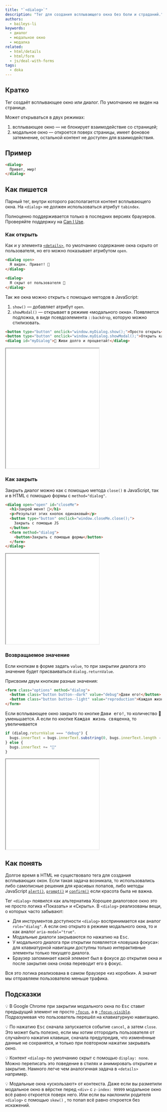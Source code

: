 ```yaml
---
title: "`<dialog>`"
description: "Тег для создания всплывающего окна без боли и страданий."
authors:
  - baileys-li
keywords:
  - диалог
  - модальное окно
  - модалка
related:
  - html/details
  - html/form
  - js/deal-with-forms
tags:
  - doka
---
```


## Кратко

Тег создаёт всплывающее окно или диалог. По умолчанию не виден на странице.

Может открываться в двух режимах:

1. всплывающее окно — не блокирует взаимодействие со страницей;
1. модальное окно — откроется поверх страницы, имеет фоновое затемнение, остальной контент не доступен для взаимодействия.

## Пример

```html
<dialog>
  Привет, мир!
</dialog>
```

## Как пишется

Парный тег, внутри которого располагается контент всплывающего окна. На `<dialog>` не должен использоваться атрибут `tabindex`.

Полноценно поддерживается только в последних версиях браузеров. Проверяйте поддержку на [Can I Use](https://caniuse.com/dialog).

### Как открыть

Как и у элемента [`<details>`](/html/details/), по умолчанию содержание окна скрыто от пользователя, но его можно показывает атрибутом `open`.

```html
<dialog open>
  Я виден. Привет! 👋
</dialog>

<dialog>
  Я скрыт от пользователя 🥷
</dialog>
```

Так же окна можно открыть с помощью методов в JavaScript:

1. `show()` — добавляет атрибут `open`.
1. `showModal()` — открывает в режиме «модального окна». Появляется подложка, в виде псевдоэлемента `::backdrop`, которую можно стилизовать.

```html
<button type="button" onclick="window.myDialog.show();">Просто открыть</button>
<button type="button" onclick="window.myDialog.showModal();">Открыть как модалку</button>
<dialog id="myDialog">🖖 Живи долго и процветай!</dialog>
```

<iframe title="Пример <dialog> в модальном и обычном режиме" src="demos/basic/" height="385"></iframe>

### Как закрыть

Закрыть диалог можно как с помощью метода `close()` в JavaScript, так и в HTML с помощью формы с `method="dialog"`.

```html
<dialog open="open" id="closeMe">
  <h1>Закрой меня! 🙏</h1>
  <p>Результат этих кнопок одинаковый</p>
  <button type="button" onclick="window.closeMe.close();">
    Закрыть с помощью JS
  </button>
  <form method="dialog">
    <button>Закрыть с помощью формы</button>
  </form>
</dialog>
```

<iframe title="Варианты закрытия" src="demos/close-variants/" height="290"></iframe>

### Возвращаемое значение

Если кнопкам в форме задать `value`, то при закрытии диалога это значение будет присваиваться `dialog.returnValue`.

Присвоим двум кнопкам разные значения:

```html
<form class="options" method="dialog">
  <button class="button button--dark" value="debug">Дави его!</button>
  <button class="button button--light" value="reproduction">Каждая жизнь священна</button>
</form>
```

Если всплывающее окно закрыто по кнопке <kbd>Дави его!</kbd>, то количество 🐞 уменьшается. А если по кнопке <kbd>Каждая жизнь священна</kbd>, то увеличивается

```javascript
if (dialog.returnValue === "debug") {
  bugs.innerText = bugs.innerText.substring(0, bugs.innerText.length - 2)
} else {
  bugs.innerText += "🐞"
}
```

<iframe title="Пример использования returnValue" src="demos/return-value/" height="290"></iframe>

## Как понять

Долгое время в HTML не существовало тега для создания всплывающих окон. Если такая задача возникала, то использовались либо самописные решения для красивых попапов, либо методы JavaScript [`alert()`](/js/alert), [`prompt()`](/js/prompt) и [`confirm()`](/js/confirm) если красота была не важна.

Тег `<dialog>` появился как альтернатива Хорошее диалоговое окно это не просто логика «Показать» и «Скрыть». В `<dialog>` реализованы вещи, о которых часто забывают:

  - Для инструментов доступности `<dialog>` воспринимается как аналог `role="dialog"`. А если оно открыто в режиме модального окна, то и как аналог `aria-modal="true"`.
  - Модальные диалоги закрываются по нажатию на <kbd>Esc</kbd>.
  - У модального диалога при открытии появляется «ловушка фокуса»: для клавиатурной навигации доступны только интерактивные элементы только текущего диалога.
  - Браузер запоминает какой элемент был в фокусе до открытия окна и после закрытия окна снова переводит его в фокус.

Вся это логика реализована в самом браузере «из коробки». А значит мы отправляем пользователю меньше трафика.

## Подсказки

💡 В Google Chrome при закрытии модального окна по <kbd>Esc</kbd> ставит предыдущий элемент не просто [`:focus`](/css/focus/), а в [`:focus-visible`](/css/focus-visible/). Подразумевая что пользователь перешёл на клавиатурную навигацию.

💡 По нажатию <kbd>Esc</kbd> сначала запускается событие `cancel`, а затем `close`. Это может быть полезно, если мы хотим отгородить пользователя от случайного нажатия клавиши, сначала предупредив, что изменённые данные не сохранятся, и только при повторном нажатии закрывать окно.

💡 Контент `<dialog>` по умолчанию скрыт с помощью `display: none`. Можно переписать это поведение в стилях и анимировать открытие и закрытие. Намного легче чем аналогичная задача в `<details>` например.

💡 Модальные окна «ускользают» от контекста. Даже если вы разметили модальное окно в вёрстке перед `<div>` с `z-index: 99999` модальное окно всё равно откроется поверх него. Или если вы наклонили родителя `<dialog>` с помощью `skew()` , то попап всё равно откроется без искажений.
